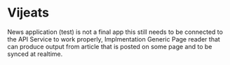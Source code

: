 # Vijeats
News application (test)
is not a final app this still needs to be connected to the API Service to work properly, Implmentation Generic Page reader that can produce output from article that is posted on some page and to be synced at realtime.

